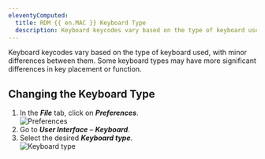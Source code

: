 ```yaml
---
eleventyComputed:
  title: RDM {{ en.MAC }} Keyboard Type
  description: Keyboard keycodes vary based on the type of keyboard used, with minor differences between them.
---
```

Keyboard keycodes vary based on the type of keyboard used, with minor differences between them. Some keyboard types may have more significant differences in key placement or function.

## Changing the Keyboard Type
1. In the ***File*** tab, click on ***Preferences***.  
![Preferences](https://webdevolutions.azureedge.net/docs/en/kb/KB0042.png)
1. Go to ***User Interface*** – ***Keyboard***.
1. Select the desired ***Keyboard type***.  
![Keyboard type](https://webdevolutions.azureedge.net/docs/en/kb/KB0043.png)
